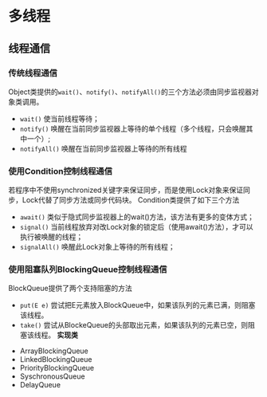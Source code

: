 # 多线程
## 线程通信
### 传统线程通信
Object类提供的```wait()```、```notify()```、```notifyAll()```的三个方法必须由同步监视器对象类调用。
- ```wait()```
	使当前线程等待；
- ```notify()```
	唤醒在当前同步监视器上等待的单个线程（多个线程，只会唤醒其中一个）;
- ```notifyAll()```
	唤醒在当前同步监视器上等待的所有线程

### 使用Condition控制线程通信
若程序中不使用synchronized关键字来保证同步，而是使用Lock对象来保证同步，Lock代替了同步方法或同步代码块。
Condition类提供了如下三个方法
+ ```await()```
	类似于隐式同步监视器上的wait()方法，该方法有更多的变体方式；
+ ```signal()```
	当前线程放弃对改Lock对象的锁定后（使用await()方法），才可以执行被唤醒的线程；
+ ```signalAll()```
	唤醒此Lock对象上等待的所有线程；

### 使用阻塞队列BlockingQueue控制线程通信
BlockQueue提供了两个支持阻塞的方法
+ ```put(E e)```
	尝试把E元素放入BlockQueue中，如果该队列的元素已满，则阻塞该线程。
+ ```take()```
	尝试从BlockeQueue的头部取出元素，如果该队列的元素已空，则阻塞该线程。
**实现类**
- ArrayBlockingQueue
- LinkedBlockingQueue
- PriorityBlockingQueue
- SyschronousQueue
- DelayQueue






